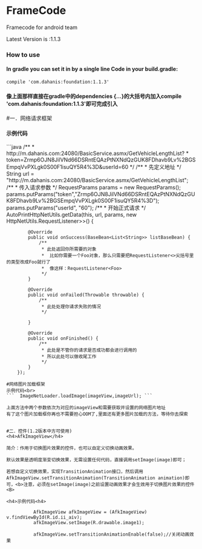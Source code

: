 # FrameCode

Framecode for android team

Latest Version is :1.1.3


<h3>How to use</h3>
<h4>In gradle you can set it in by a single line Code in your build.gradle:</h4>
<code>compile 'com.dahanis:foundation:1.1.3'</code>
<h4>像上面那样直接在gradle中的dependencies {...}的大括号内加入compile 'com.dahanis:foundation:1.1.3'即可完成引入</h4>
#一．网络请求框架
<h4>示例代码</h4>
```java
   /**
         *         http://m.dahanis.com:24080/BasicService.asmx/GetVehicleLengthList?
         *         token=Zrmp6OJN8JilVNd66DSRntEQAzPtNXNdQzGUK8FDhavb9Lv%2BGSEmpqVvPXLgk0S00F1isuQY5R4%3D&userId=60
         */
        /**
         * 先定义地址
         */
        String url = "http://m.dahanis.com:24080/BasicService.asmx/GetVehicleLengthList";
        /**
         * 传入请求参数
         */
        RequestParams params = new RequestParams();
        params.putParams("token","Zrmp6OJN8JilVNd66DSRntEQAzPtNXNdQzGUK8FDhavb9Lv%2BGSEmpqVvPXLgk0S00F1isuQY5R4%3D");
        params.putParams("userId", "60");
        /**
         * 开始正式请求
         */
        AutoPrintHttpNetUtils.getData(this, url, params, new HttpNetUtils.RequestListener<BaseBean<List<String>>>() {

            @Override
            public void onSuccess(BaseBean<List<String>> listBaseBean) {
                /**
                 * 此处返回你所需要的对象
                 *  比如你需要一个Foo对象，那么只需要把RequestListener<>尖括号里的类型改成Foo就行了
                 *  像这样：RequestListener<Foo>
                 */
            }

            @Override
            public void onFailed(Throwable throwable) {
                /**
                 * 此处处理你请求失败的情况
                 */

            }

            @Override
            public void onFinished() {
                /**
                 * 此处是不管你的请求是否成功都会进行调用的
                 * 所以此处可以做收尾工作
                 */
            }
        });
  ```
#网络图片加载框架
示例代码<br>
```  ImageNetLoader.loadImage(imageView,imageUrl); ```

上面方法中两个参数依次为对应的imageView和需要获取并设置的网络图片地址
有了这个图片加载框你再也不需要担心OOM了,里面还有更多图片加载的方法，等待你去探索


#二．控件(1.2版本中方可使用)
<h4>AfkImageView</h4>

简介：作用于切换图片效果的控件，也可以自定义切换动画效果。

默认效果是透明度渐变切换效果，无需设置任何代码，直接调用setImage(image)即可；

若想自定义切换效果，实现TransitionAnimation接口，然后调用AfkImageView.setTransitionAnimation(TransitionAnimation animation)即可，<b>注意，必须在setImage(image)之前设置动画效果才会生效用于切换图片效果的控件<B>

<h4>示例代码<h4>

            AfkImageView afkImageView = (AfkImageView) v.findViewById(R.id.ii_aiv);
            afkImageView.setImage(R.drawable.image1);
            
            afkImageView.setTransitionAnimationEnable(false);//关闭动画效果

